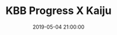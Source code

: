 ---
title: "KBB Progress X Kaiju"

location: Alexandra Palace, London, England
date: 2019-05-04 21:00:00
cagematch: https://www.cagematch.net/?id=1&nr=220908
---